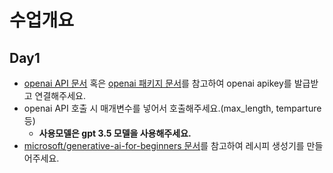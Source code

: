 # 수업개요

## Day1
- [openai API 문서](https://platform.openai.com/docs/api-reference/introduction) 혹은 [openai 패키지 문서](https://www.npmjs.com/package/openai)를 참고하여 openai apikey를 발급받고 연결해주세요.
- openai API 호출 시 매개변수를 넣어서 호출해주세요.(max_length, temparture 등)
  - **사용모델은 gpt 3.5 모델을 사용해주세요.**
- [microsoft/generative-ai-for-beginners 문서](https://github.com/microsoft/generative-ai-for-beginners/blob/main/06-text-generation-apps/translations/ko/README.md)를 참고하여 레시피 생성기를 만들어주세요.
